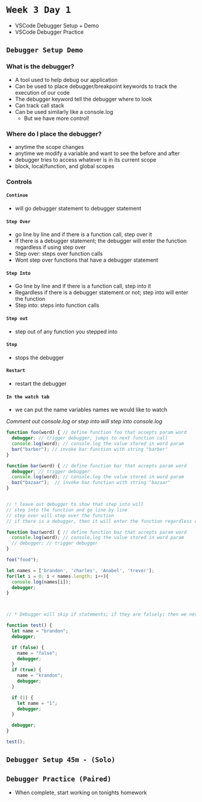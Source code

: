 # `Week 3 Day 1`

- VSCode Debugger Setup + Demo
- VSCode Debugger Practice


## `Debugger Setup Demo`


### What is the debugger?
  * A tool used to help debug our application
  * Can be used to place debugger/breakpoint keywords to track the execution of our code
  * The debugger keyword tell the debugger where to look
  * Can track call stack
  * Can be used similarly like a console.log
    * But we have more control!


### Where do I place the debugger?
  * anytime the scope changes
  * anytime we modify a variable and want to see the before and after
  * debugger tries to access whatever is in its current scope
  * block, local/function, and global scopes

### Controls

#### `Continue`
  * will go debugger statement to debugger statement
#### `Step Over`
  * go line by line and if there is a function call, step over it
  * If there is a debugger statement; the debugger will enter the function regardless if using step over
  * Step over: steps over function calls
  * Wont step over functions that have a debugger statement
#### `Step Into`
  * Go line by line and if there is a function call, step into it
  * Regardless if there is a debugger statement or not; step into will enter the function
  * Step into: steps into function calls
#### `Step out`
  * step out of any function you stepped into
#### `Stop`
  * stops the debugger
#### `Restart`
  * restart the debugger
#### `In the watch tab`
  * we can put the name variables names we would like to watch


*Comment out console.log or step into will step into console.log*
```js
function foo(word) { // define function foo that accepts param word
  debugger; // trigger debugger, jumps to next function call
  console.log(word); // console.log the value stored in word param
  bar("barber"); // invoke bar function with string "barber"
}

function bar(word) { // define function bar that accepts param word
  debugger; // trigger debugger
  console.log(word); // console.log the value stored in word param
  baz("bazaar");  // invoke baz function with string "bazaar"
}


// ! leave out debugger to show that step into will
// step into the function and go line by line
// step over will step over the function
// if there is a debugger, then it will enter the function regardless of step into/step over

function baz(word) { // define function baz that accepts param word
  console.log(word); // console.log the value stored in word param
  // debugger; // trigger debugger
}

foo("food");

let names = ['brandon', 'charles', 'Anabel', 'trevor'];
for(let i = 0; i < names.length; i++){
  console.log(names[i]);
  debugger;
}



// * Debugger will skip if statements; if they are falsely; then we never enter the conditional

function test() {
  let name = "brandon";
  debugger;

  if (false) {
    name = "false";
    debugger;
  }
  if (true) {
    name = "krandon";
    debugger;
  }

  if (1) {
    let name = "1";
    debugger;
  }

  debugger;
}

test();
```


## `Debugger Setup 45m - (Solo)`

## `Debugger Practice (Paired)`

- When complete, start working on tonights homework
